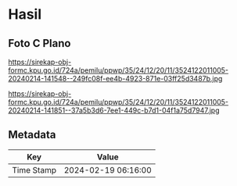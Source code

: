# Hasil

## Foto C Plano

https://sirekap-obj-formc.kpu.go.id/724a/pemilu/ppwp/35/24/12/20/11/3524122011005-20240214-141548--249fc08f-ee4b-4923-871e-03ff25d3487b.jpg

https://sirekap-obj-formc.kpu.go.id/724a/pemilu/ppwp/35/24/12/20/11/3524122011005-20240214-141851--37a5b3d6-7ee1-449c-b7d1-04f1a75d7947.jpg


## Metadata

| Key        | Value               |
| ---------- | ------------------- |
| Time Stamp | 2024-02-19 06:16:00 |



